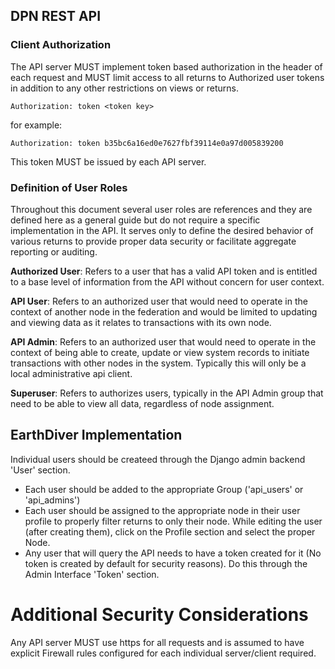 ## DPN REST API

### Client Authorization

The API server MUST implement token based authorization in the header of each request and MUST limit access to all returns to Authorized user tokens in addition to any other restrictions on views or returns.

    Authorization: token <token key>

for example:

    Authorization: token b35bc6a16ed0e7627fbf39114e0a97d005839200

This token MUST be issued by each API server.

### Definition of User Roles

Throughout this document several user roles are references and they are defined here as a general guide but do not require a specific implementation in the API.  It serves only to define the desired behavior of various returns to provide proper data security or facilitate aggregate reporting or auditing.

**Authorized User**: Refers to a user that has a valid API token and is entitled to a base level of information from the API without concern for user context.

**API User**:  Refers to an authorized user that would need to operate in the context of another node in the federation and would be limited to updating and viewing data as it relates to transactions with its own node.

**API Admin**: Refers to an authorized user that would need to operate in the context of being able to create, update or view system records to initiate transactions with other nodes in the system.  Typically this will only be a local administrative api client.

**Superuser**:  Refers to authorizes users, typically in the API Admin group that need to be able to view all data, regardless of node assignment.

## EarthDiver Implementation

Individual users should be createed through the Django admin backend 'User' section.
* Each user should be added to the appropriate Group ('api_users' or 'api_admins')
* Each user should be assigned to the appropriate node in their user profile to properly filter returns to only their node.  While editing the user (after creating them), click on the Profile section and select the proper Node.
* Any user that will query the API needs to have a token created for it (No token is created by default for security reasons).  Do this through the Admin Interface 'Token' section.

# Additional Security Considerations

Any API server MUST use https for all requests and is assumed to have explicit Firewall rules configured for each individual server/client required.